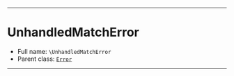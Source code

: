 ***

# UnhandledMatchError

* Full name: `\UnhandledMatchError`
* Parent class: [`Error`](./Error.md)

***

